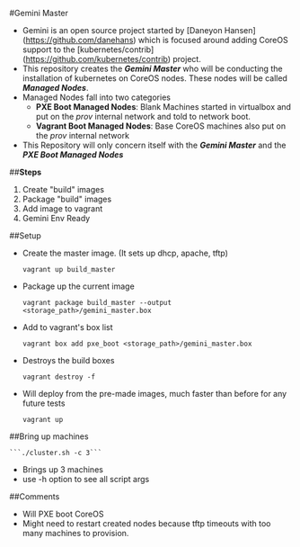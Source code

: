 #Gemini Master 
 - Gemini is an open source project started by [Daneyon Hansen] (https://github.com/danehans) which is focused around adding CoreOS support to the [kubernetes/contrib] (https://github.com/kubernetes/contrib) project.
 - This repository creates the **_Gemini Master_** who will be conducting the installation of kubernetes on CoreOS nodes. These nodes will be called **_Managed Nodes_**.
 - Managed Nodes fall into two categories
   - **PXE Boot Managed Nodes**: Blank Machines started in virtualbox and put on the *prov* internal network and told to network boot.
   - **Vagrant Boot Managed Nodes**: Base CoreOS machines also put on the *prov* internal network
 - This Repository will only concern itself with the **_Gemini Master_** and the **_PXE Boot Managed Nodes_**

##**Steps**
1. Create "build" images
2. Package "build" images
3. Add image to vagrant
4. Gemini Env Ready

##Setup

- Create the master image. (It sets up dhcp, apache, tftp)

    `vagrant up build_master`

- Package up the current image

    ```
    vagrant package build_master --output <storage_path>/gemini_master.box
    ```
    
- Add to vagrant's box list
    
    ```
    vagrant box add pxe_boot <storage_path>/gemini_master.box
    ```
    
- Destroys the build boxes
    
    `vagrant destroy -f`

- Will deploy from the pre-made images, much faster than before for any future tests
    
    `vagrant up`

##Bring up machines

    ```./cluster.sh -c 3```
    
- Brings up 3 machines
- use -h option to see all script args

##Comments
    
- Will PXE boot CoreOS
- Might need to restart created nodes because tftp timeouts with too many machines to provision.
